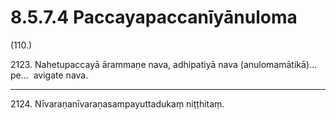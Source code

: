 # 8.5.7.4 Paccayapaccanīyānuloma

(110.)

2123\. Nahetupaccayā ārammaṇe nava, adhipatiyā nava (anulomamātikā)…pe…  avigate nava.

---

2124\. Nīvaraṇanīvaraṇasampayuttadukaṃ niṭṭhitaṃ.
